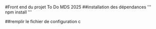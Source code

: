 #Front end du projet To Do MDS 2025
##installation des dépendances
'''
npm install
'''

##remplir le fichier de configuration
c